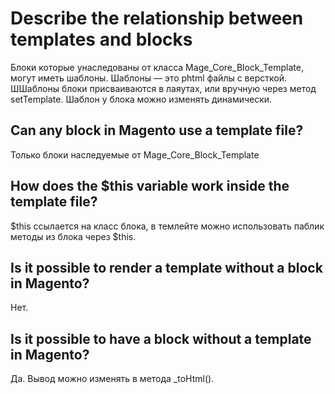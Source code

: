 # Describe the relationship between templates and blocks

Блоки которые унаследованы от класса Mage_Core_Block_Template, могут иметь шаблоны. Шаблоны — это phtml файлы с версткой. ШШаблоны блоки присваиваются в лаяутах, или вручную через метод setTemplate. Шаблон у блока можно изменять динамически.

## Can any block in Magento use a template file?

Только блоки наследуемые от Mage_Core_Block_Template

## How does the $this variable work inside the template file?

$this ссылается на класс блока, в темлейте можно использовать паблик методы из блока через $this.

## Is it possible to render a template without a block in Magento?

Нет.

## Is it possible to have a block without a template in Magento?

Да. Вывод можно изменять в метода \_toHtml().
